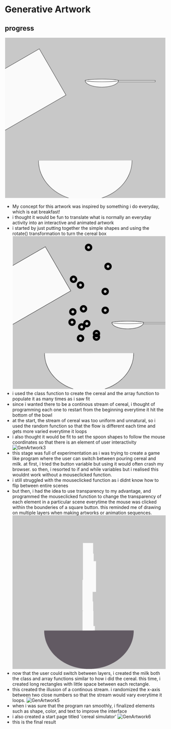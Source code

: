 # Generative Artwork
## progress
![GenArtwork1](IMgenartwork.png)
- My concept for this artwork was inspired by something i do everyday, which is eat breakfast!
- i thought it would be fun to translate what is normally an everyday activity into an interactive and animated artwork
- i started by just putting together the simple shapes and using the rotate() transformation to turn the cereal box
![GenArtwork2](IMgenartwork2.png)
- i used the class function to create the cereal and the array function to populate it as many times as i saw fit
- since i wanted there to be a continous stream of cereal, i thought of programming each one to restart from the beginning everytime it hit the bottom of the bowl
- at the start, the stream of cereal was too uniform and unnatural, so i used the random function so that the flow is different each time and gets more varied everytime it loops
- i also thought it would be fit to set the spoon shapes to follow the mouse coordinates so that there is an element of user interactivity
![GenArtwork3](IMgenartwork3.png)
- this stage was full of experimentation as i was trying to create a game like program where the user can switch between pouring cereal and milk. at first, i tried the button variable but using it would often crash my browser. so then, i resorted to if and while variables but i realised this wouldnt work without a mouseclicked function.
- i still struggled with the mouseclicked function as i didnt know how to flip between entire scenes
- but then, i had the idea to use transparency to my advantage, and programmed the mouseclicked function to change the transparency of each element in a particular scene everytime the mouse was clicked within the bounderies of a square button. this reminded me of drawing on multiple layers when making artworks or animation sequences.
![GenArtwork4](IMgenartwork4.png)
- now that the user could switch between layers, i created the milk both the class and array functions similar to how i did the cereal. this time, i created long rectangles with little space between each rectangle.
- this created the illusion of a continous stream. i randomized the x-axis between two close numbers so that the stream would vary everytime it loops.
![GenArtwork5](IMgenartwork5.png)
- when i was sure that the program ran smoothly, i finalized elements such as shape, color, and text to improve the interface
- i also created a start page titled 'cereal simulator'
![GenArtwork6](IMgenartwork6.png)
- this is the final result
